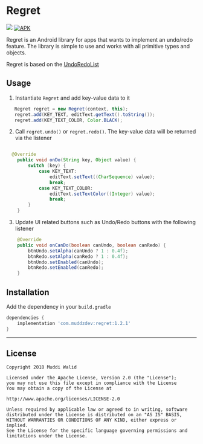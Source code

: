 # Regret
[![](https://img.shields.io/badge/API-16%2B-brightgreen.svg?style=flat)](https://android-arsenal.com/api?level=16)
[![APK](https://img.shields.io/badge/Download-Demo-brightgreen.svg)](https://github.com/Muddz/Regret/raw/master/demo.apk)

Regret is an Android library for apps that wants to implement an undo/redo feature.
The library is simple to use and works with all primitive types and objects.

Regret is based on the [UndoRedoList](https://github.com/Muddz/UndoRedoList)



## Usage

1) Instantiate `Regret` and add key-value data to it
```java
   Regret regret = new Regret(context, this);
   regret.add(KEY_TEXT, editText.getText().toString());
   regret.add(KEY_TEXT_COLOR, Color.BLACK);
```

2) Call `regret.undo()` or `regret.redo()`. The key-value data will be returned via the listener
```java

  @Override
    public void onDo(String key, Object value) {
        switch (key) {
            case KEY_TEXT:
                editText.setText((CharSequence) value);
                break;
            case KEY_TEXT_COLOR:
                editText.setTextColor((Integer) value);
                break;
        }
    }
```

3) Update UI related buttons such as Undo/Redo buttons with the following listener
```java
    @Override
    public void onCanDo(boolean canUndo, boolean canRedo) {
        btnUndo.setAlpha(canUndo ? 1 : 0.4f);
        btnRedo.setAlpha(canRedo ? 1 : 0.4f);
        btnUndo.setEnabled(canUndo);
        btnRedo.setEnabled(canRedo);
    }
```

## Installation

Add the dependency in your `build.gradle`
```groovy
dependencies {
    implementation 'com.muddzdev:regret:1.2.1'  
}
```
 ----

## License

    Copyright 2018 Muddi Walid

    Licensed under the Apache License, Version 2.0 (the "License");
    you may not use this file except in compliance with the License
    You may obtain a copy of the License at

    http://www.apache.org/licenses/LICENSE-2.0

    Unless required by applicable law or agreed to in writing, software
    distributed under the License is distributed on an "AS IS" BASIS,
    WITHOUT WARRANTIES OR CONDITIONS OF ANY KIND, either express or implied.
    See the License for the specific language governing permissions and
    limitations under the License.
